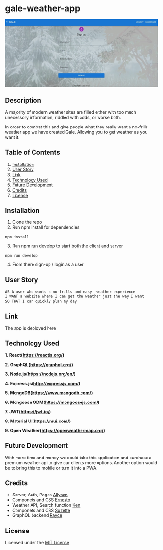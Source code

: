 # gale-weather-app

![Image](https://raw.githubusercontent.com/AllysonMcGrath/gale-weather-app/main/public/image/Gale-screen-shot.jpg)

## Description
A majority of modern weather sites are filled either with too much unecessory information, riddled with adds, or worse both. 

In order to combat this and give people what they really want a no-frills weather app we have created Gale. Allowing you to get weather as you want it.

## Table of Contents
1. [Installation](##installation)
2. [User Story](##user-story)
3. [Link](##link)
4. [Technology Used](##technology-used)
5. [Future Development](##future-development)
6. [Credits](##credits)
7. [License](##license)

## Installation
1. Clone the repo
2. Run npm install for dependencies
```
npm install
``` 
3. Run npm run develop to start both the client and server
```
npm run develop
```
4. From there sign-up / login as a user

## User Story 
```
AS A user who wants a no-frills and easy  weather experience
I WANT a website where I can get the weather just the way I want
SO THAT I can quickly plan my day
```
## Link 
The app is deployed [here](https://enigmatic-everglades-42855.herokuapp.com/)

## Technology Used
**1. React(https://reactjs.org/)**

**2. GraphQL(https://graphql.org/)**

**3. Node.js(https://nodejs.org/en/)**

**4. Express.js(http://expressjs.com/)**

**5. MongoDB(https://www.mongodb.com/)**

**6. Mongoose ODM(https://mongoosejs.com/)** 

**7. JWT(https://jwt.io/)**

**8. Material UI(https://mui.com/)**

**9. Open Weather(https://openweathermap.org/)**

## Future Development
With more time and money we could take this application and purchase a premium weather api to give our clients more options. Another option would be to bring this to mobile or turn it into a PWA.

## Credits
*  Server, Auth, Pages [Allyson](https://github.com/AllysonMcGrath)
*  Componets and CSS [Ernesto](https://github.com/zarazhas)
*  Weather API, Search function [Ken](https://github.com/kenesei91)
*  Componets and CSS [Suzette](https://github.com/kboston91)
*  GraphQL backend [Rayce](https://github.com/RayceWheat)

## License 
Licensed under the [MIT License](LICENSE)

